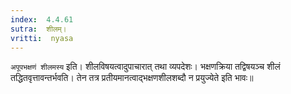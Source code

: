```yaml
---
index:  4.4.61
sutra:  शीलम्।
vritti:  nyasa
---
```


`अपूपभक्षणं शीलमस्य` इति। शीलविषयत्वादुपाचारात् तथा व्यपदेशः। भक्षणक्रिया तद्विषयञ्च शीलं तद्धितवृत्तावन्तर्भवति। तेन तत्र प्रतीयमानत्वाद्भक्षणशीलशब्दौ न प्रयुज्येते इति भावः॥
